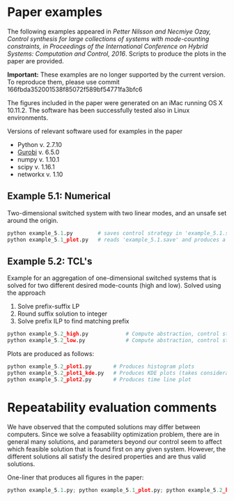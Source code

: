 # Paper examples

The following examples appeared in *Petter Nilsson and Necmiye Ozay, Control synthesis for large collections of systems with mode-counting constraints, in Proceedings of the International Conference on Hybrid Systems: Computation and Control, 2016*. Scripts to produce the plots in the paper are provided.

**Important:** These examples are no longer supported by the current version. To reproduce them, please use commit 166fbda352001538f85072f589bf54771fa3bfc6

The figures included in the paper were generated on an iMac running OS X 10.11.2. The software has been successfully tested also in Linux environments. 

Versions of relevant software used for examples in the paper
 * Python v. 2.7.10
 * [Gurobi](http://www.gurobi.com) v. 6.5.0
 * numpy v. 1.10.1
 * scipy v. 1.16.1
 * networkx v. 1.10

## Example 5.1: Numerical

Two-dimensional switched system with two linear modes, and an unsafe set around the origin.

```python
python example_5.1.py   	 # saves control strategy in 'example_5.1.save'
python example_5.1_plot.py   # reads 'example_5.1.save' and produces a plot
```

## Example 5.2: TCL's

Example for an aggregation of one-dimensional switched systems that is solved for two different desired mode-counts (high and low). Solved using the approach

1. Solve prefix-suffix LP
2. Round suffix solution to integer
3. Solve prefix ILP to find matching prefix

```python
python example_5.2_high.py    		  # Compute abstraction, control strategy, and do simulation
python example_5.2_low.py    		  # Compute abstraction, control strategy, and do simulation
```
Plots are produced as follows:
```python
python example_5.2_plot1.py	 	  # Produces histogram plots
python example_5.2_plot1_kde.py	  # Produces KDE plots (takes considerable time)
python example_5.2_plot2.py  	  # Produces time line plot
```

# Repeatability evaluation comments

We have observed that the computed solutions may differ between computers. Since we solve a feasability optimization problem, there are in general many solutions, and parameters beyond our control seem to affect which feasible solution that is found first on any given system. However, the different solutions all satisfy the desired properties and are thus valid solutions.

One-liner that produces all figures in the paper:

```python 
python example_5.1.py; python example_5.1_plot.py; python example_5.2_high.py; python example_5.2_low.py; python example_5.2_plot1_kde.py; python example_5.2_plot2.py
```
